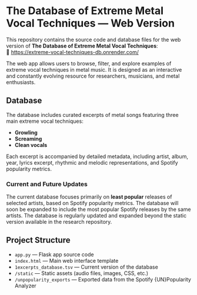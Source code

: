 # The Database of Extreme Metal Vocal Techniques — Web Version

This repository contains the source code and database files for the web version of **The Database of Extreme Metal Vocal Techniques**:  
🔗 https://extreme-vocal-techniques-db.onrender.com/

The web app allows users to browse, filter, and explore examples of extreme vocal techniques in metal music. It is designed as an interactive and constantly evolving resource for researchers, musicians, and metal enthusiasts.

## Database

The database includes curated excerpts of metal songs featuring three main extreme vocal techniques:
- **Growling**
- **Screaming**
- **Clean vocals**

Each excerpt is accompanied by detailed metadata, including artist, album, year, lyrics excerpt, rhythmic and melodic representations, and Spotify popularity metrics.

### Current and Future Updates

The current database focuses primarily on **least popular** releases of selected artists, based on Spotify popularity metrics. The database will soon be expanded to include the most popular Spotify releases by the same artists.
The database is regularly updated and expanded beyond the static version available in the research repository.

## Project Structure

- `app.py` — Flask app source code
- `index.html` — Main web interface template
- `1excerpts_database.tsv` — Current version of the database
- `/static` — Static assets (audio files, images, CSS, etc.)
- `/unpopularity_exports` — Exported data from the Spotify {UN}Popularity Analyzer